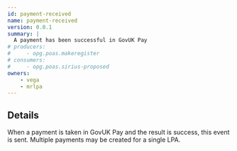 ```yaml
---
id: payment-received
name: payment-received
version: 0.0.1
summary: |
  A payment has been successful in GovUK Pay
# producers:
#     - opg.poas.makeregister
# consumers:
#     - opg.poas.sirius-proposed
owners:
    - vega
    - mrlpa
---
```


## Details

When a payment is taken in GovUK Pay and the result is success, this event is sent. Multiple payments may be created for a single LPA.

<NodeGraph title="Consumer / Producer Diagram" />

<EventExamples />

<Schema />
